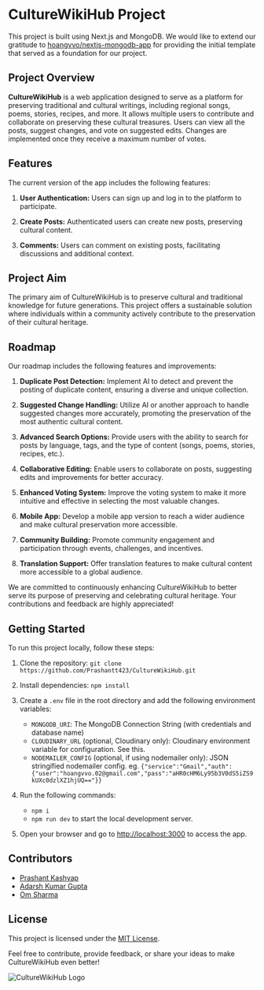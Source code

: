 # CultureWikiHub Project

This project is built using Next.js and MongoDB. We would like to extend our gratitude to [hoangvvo/nextjs-mongodb-app](https://github.com/hoangvvo/nextjs-mongodb-app) for providing the initial template that served as a foundation for our project.

## Project Overview

**CultureWikiHub** is a web application designed to serve as a platform for preserving traditional and cultural writings, including regional songs, poems, stories, recipes, and more. It allows multiple users to contribute and collaborate on preserving these cultural treasures. Users can view all the posts, suggest changes, and vote on suggested edits. Changes are implemented once they receive a maximum number of votes.

## Features

The current version of the app includes the following features:

1. **User Authentication:** Users can sign up and log in to the platform to participate.

2. **Create Posts:** Authenticated users can create new posts, preserving cultural content.

3. **Comments:** Users can comment on existing posts, facilitating discussions and additional context.

## Project Aim

The primary aim of CultureWikiHub is to preserve cultural and traditional knowledge for future generations. This project offers a sustainable solution where individuals within a community actively contribute to the preservation of their cultural heritage.

## Roadmap

Our roadmap includes the following features and improvements:

1. **Duplicate Post Detection:** Implement AI to detect and prevent the posting of duplicate content, ensuring a diverse and unique collection.

2. **Suggested Change Handling:** Utilize AI or another approach to handle suggested changes more accurately, promoting the preservation of the most authentic cultural content.

3. **Advanced Search Options:** Provide users with the ability to search for posts by language, tags, and the type of content (songs, poems, stories, recipes, etc.).

4. **Collaborative Editing:** Enable users to collaborate on posts, suggesting edits and improvements for better accuracy.

5. **Enhanced Voting System:** Improve the voting system to make it more intuitive and effective in selecting the most valuable changes.

6. **Mobile App:** Develop a mobile app version to reach a wider audience and make cultural preservation more accessible.

7. **Community Building:** Promote community engagement and participation through events, challenges, and incentives.

8. **Translation Support:** Offer translation features to make cultural content more accessible to a global audience.

We are committed to continuously enhancing CultureWikiHub to better serve its purpose of preserving and celebrating cultural heritage. Your contributions and feedback are highly appreciated!

## Getting Started

To run this project locally, follow these steps:

1. Clone the repository: `git clone https://github.com/Prashantt423/CultureWikiHub.git`

2. Install dependencies: `npm install`

3. Create a `.env` file in the root directory and add the following environment variables:

   - `MONGODB_URI`: The MongoDB Connection String (with credentials and database name)
   - `CLOUDINARY_URL` (optional, Cloudinary only): Cloudinary environment variable for configuration. See this.
   - `NODEMAILER_CONFIG` (optional, if using nodemailer only): JSON stringified nodemailer config. eg. `{"service":"Gmail","auth":{"user":"hoangvvo.02@gmail.com","pass":"aHR0cHM6Ly95b3V0dS5iZS9kUXc0dzlXZ1hjUQ=="}}`

4. Run the following commands:

   - `npm i`
   - `npm run dev` to start the local development server.

5. Open your browser and go to [http://localhost:3000](http://localhost:3000) to access the app.

## Contributors

- [Prashant Kashyap](https://github.com/Prashantt423)
- [Adarsh Kumar Gupta](https://github.com/Adarsh2604)
- [Om Sharma](https://github.com/om-sharma03)

## License

This project is licensed under the [MIT License](LICENSE).

Feel free to contribute, provide feedback, or share your ideas to make CultureWikiHub even better!

![CultureWikiHub Logo](culture-wiki-hub-logo.png)
